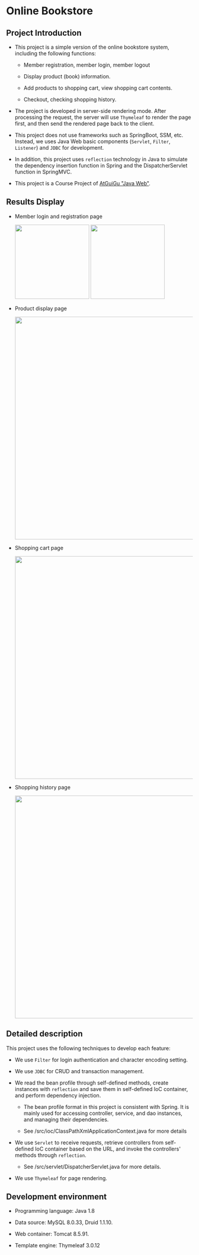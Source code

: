 # Online Bookstore

## Project Introduction

* This project is a simple version of the online bookstore system, including the following functions:

    * Member registration, member login, member logout

    * Display product (book) information.

    * Add products to shopping cart, view shopping cart contents.

    * Checkout, checking shopping history.

* The project is developed in server-side rendering mode. After processing the request, the server will use `Thymeleaf` to render the page first, and then send the rendered page back to the client.

* This project does not use frameworks such as SpringBoot, SSM, etc. Instead, we uses Java Web basic components (`Servlet`, `Filter`, `Listener`) and `JDBC` for development.

* In addition, this project uses `reflection` technology in Java to simulate the dependency insertion function in Spring and the DispatcherServlet function in SpringMVC.

* This project is a Course Project of [AtGuiGu "Java Web"](https://www.youtube.com/playlist?list=PLmOn9nNkQxJGKsCUQt6CpDmE2SjBOyLkK).

## Results Display

* Member login and registration page

  <img src="https://github.com/Ivan-Fang/BookStore/assets/40261483/7eab87bb-fc5c-42bc-b75b-7763fc11736a" height="200px">
  <img src="https://github.com/Ivan-Fang/BookStore/assets/40261483/fc85869b-8b3d-4476-a0c8-da230c7325de" height="200px">

* Product display page

   <img src="https://github.com/Ivan-Fang/BookStore/assets/40261483/73892648-9278-4b9a-a4f3-7d464705103e" width="600px"><br/>

* Shopping cart page
  
   <img src="https://github.com/Ivan-Fang/BookStore/assets/40261483/dcc8c809-2a0a-4683-87b1-e76059ad3f83" width="600px"><br/>

* Shopping history page
  
   <img src="https://github.com/Ivan-Fang/BookStore/assets/40261483/03eaf970-ffcc-4196-86ee-d93eeb1173d9" width="600px"><br/>

## Detailed description

This project uses the following techniques to develop each feature:

* We use `Filter` for login authentication and character encoding setting.

* We use `JDBC` for CRUD and transaction management.

* We read the bean profile through self-defined methods, create instances with `reflection` and save them in self-defined IoC container, and perform dependency injection.

    * The bean profile format in this project is consistent with Spring. It is mainly used for accessing controller, service, and dao instances, and managing their dependencies.

    * See /src/ioc/ClassPathXmlApplicationContext.java for more details

* We use `Servlet` to receive requests, retrieve controllers from self-defined IoC container based on the URL, and invoke the controllers' methods through `reflection`.

    * See /src/servlet/DispatcherServlet.java for more details.

* We use `Thymeleaf` for page rendering.

## Development environment

* Programming language: Java 1.8

* Data source: MySQL 8.0.33, Druid 1.1.10.

* Web container: Tomcat 8.5.91.

* Template engine: Thymeleaf 3.0.12